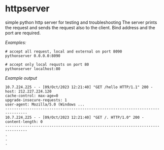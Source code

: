 # httpserver
simple python http server for testing and troubleshooting The server
prints the request and sends the request also to the client. Bind address
and the port are required. 

*Examples:*
```
# accept all request, local and external on port 8090
pythonserver 0.0.0.0:8090

# accept only local requsts on port 80
pythonserver localhost:80
```

*Example output*
```
10.7.224.225 - - [09/Oct/2023 12:21:40] "GET /hello HTTP/1.1" 200 -
host: 212.227.224.120
cache-control: max-age=0
upgrade-insecure-requests: 1
user-agent: Mozilla/5.0 (Windows ...
--------------------------------------------------------------------------------
10.7.224.225 - - [09/Oct/2023 12:21:40] "GET /. HTTP/1.0" 200 -
content-length: 0
--------------------------------------------------------------------------------
.
.
.
```

